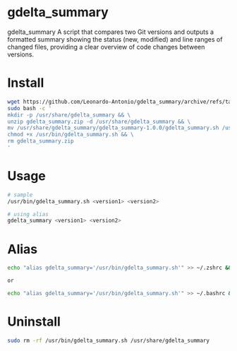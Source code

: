 # gdelta_summary
gdelta_summary A script that compares two Git versions and outputs a formatted summary showing the status (new, modified) and line ranges of changed files, providing a clear overview of code changes between versions.

# Install 
```bash
wget https://github.com/Leonardo-Antonio/gdelta_summary/archive/refs/tags/v1.0.0.zip -O gdelta_summary.zip
sudo bash -c '
mkdir -p /usr/share/gdelta_summary && \
unzip gdelta_summary.zip -d /usr/share/gdelta_summary && \
mv /usr/share/gdelta_summary/gdelta_summary-1.0.0/gdelta_summary.sh /usr/bin && \
chmod +x /usr/bin/gdelta_summary.sh && \
rm gdelta_summary.zip
'
```

# Usage
```bash
# sample
/usr/bin/gdelta_summary.sh <version1> <version2>

# using alias
gdelta_summary <version1> <version2>
```

# Alias
```bash
echo "alias gdelta_summary='/usr/bin/gdelta_summary.sh'" >> ~/.zshrc && source ~/.zshrc

or 

echo "alias gdelta_summary='/usr/bin/gdelta_summary.sh'" >> ~/.bashrc && source ~/.bashrc
```

# Uninstall
```bash
sudo rm -rf /usr/bin/gdelta_summary.sh /usr/share/gdelta_summary 
```
